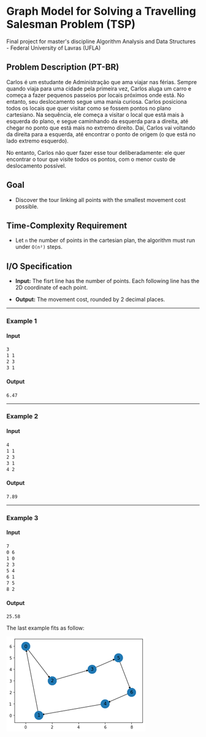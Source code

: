 # Graph Model for Solving a Travelling Salesman Problem (TSP)

Final project for master's discipline Algorithm Analysis and Data Structures - Federal University of Lavras (UFLA)

## Problem Description (PT-BR)

Carlos é um estudante de Administração que ama viajar nas férias. Sempre quando viaja para uma cidade pela primeira vez, Carlos aluga um carro e começa a fazer pequenos passeios por locais próximos onde está. No entanto, seu deslocamento segue uma mania curiosa. Carlos posiciona todos os locais que quer visitar como se fossem pontos no plano cartesiano. Na sequência, ele começa a visitar o local que está mais à esquerda do plano, e segue caminhando da esquerda para a direita, até chegar no ponto que está mais no extremo direito. Daí, Carlos vai voltando da direita para a esquerda, até encontrar o ponto de origem (o que está no lado extremo esquerdo).

No entanto, Carlos não quer fazer esse tour deliberadamente: ele quer encontrar o tour que visite todos os pontos, com o menor custo de deslocamento possível. 

## Goal

- Discover the tour linking all points with the smallest movement cost possible.

## Time-Complexity Requirement

- Let `n` the number of points in the cartesian plan, the algorithm must run under `O(n²)` steps.

## I/O Specification

- **Input:** The fisrt line has the number of points. Each following line has the 2D coordinate of each point.

- **Output:** The movement cost, rounded by 2 decimal places.

-----

### Example 1

#### Input 

```
3
1 1
2 3
3 1
```

#### Output

```
6.47
```

-----

### Example 2

#### Input

```
4
1 1
2 3
3 1
4 2
```

#### Output

```
7.89
```

-----

### Example 3

#### Input

```
7
0 6
1 0
2 3
5 4
6 1
7 5
8 2
```

#### Output

```
25.58
```

The last example fits as follow:

![img](docs/img/example-3-solution.png)
